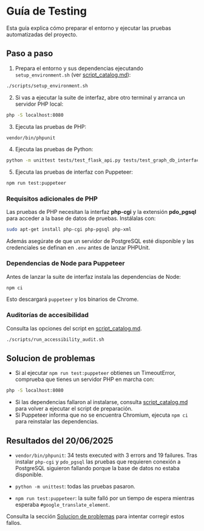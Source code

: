 # Guía de Testing

Esta guía explica cómo preparar el entorno y ejecutar las pruebas automatizadas del proyecto.
## Paso a paso
1. Prepara el entorno y sus dependencias ejecutando `setup_environment.sh` (ver [script_catalog.md](script_catalog.md)):
```bash
./scripts/setup_environment.sh
```
2. Si vas a ejecutar la suite de interfaz, abre otro terminal y arranca un servidor PHP local:
```bash
php -S localhost:8080
```
3. Ejecuta las pruebas de PHP:
```bash
vendor/bin/phpunit
```
4. Ejecuta las pruebas de Python:
```bash
python -m unittest tests/test_flask_api.py tests/test_graph_db_interface.py
```
5. Ejecuta las pruebas de interfaz con Puppeteer:
```bash
npm run test:puppeteer
```
### Requisitos adicionales de PHP

Las pruebas de PHP necesitan la interfaz **php-cgi** y la extensión
**pdo_pgsql** para acceder a la base de datos de pruebas. Instálalas con:

```bash
sudo apt-get install php-cgi php-pgsql php-xml
```

Además asegúrate de que un servidor de PostgreSQL esté disponible y las
credenciales se definan en `.env` antes de lanzar PHPUnit.

### Dependencias de Node para Puppeteer

Antes de lanzar la suite de interfaz instala las dependencias de Node:

```bash
npm ci
```

Esto descargará `puppeteer` y los binarios de Chrome.

### Auditorías de accesibilidad

Consulta las opciones del script en [script_catalog.md](script_catalog.md).

```bash
./scripts/run_accessibility_audit.sh
```




## Solucion de problemas

- Si al ejecutar `npm run test:puppeteer` obtienes un TimeoutError, comprueba que tienes un servidor PHP en marcha con:
```bash
php -S localhost:8080
```
- Si las dependencias fallaron al instalarse, consulta [script_catalog.md](script_catalog.md) para volver a ejecutar el script de preparación.
- Si Puppeteer informa que no se encuentra Chromium, ejecuta `npm ci` para reinstalar las dependencias.
## Resultados del 20/06/2025

- `vendor/bin/phpunit`: 34 tests executed with 3 errors and 19 failures. Tras instalar `php-cgi` y `pdo_pgsql` las pruebas que requieren conexión a PostgreSQL siguieron fallando porque la base de datos no estaba disponible.

- `python -m unittest`: todas las pruebas pasaron.

- `npm run test:puppeteer`: la suite falló por un tiempo de espera mientras esperaba `#google_translate_element`.

Consulta la sección [Solucion de problemas](#solucion-de-problemas) para intentar corregir estos fallos.
